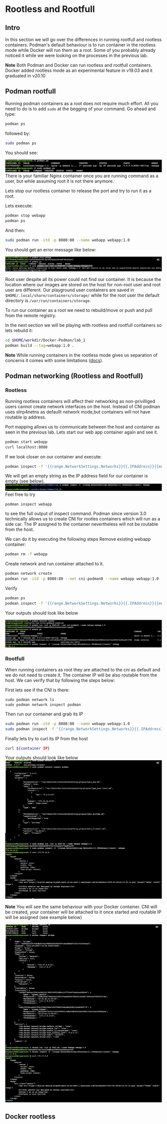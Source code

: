 # Rootless and Rootfull
## Intro
In this section we will go over the differences in running rootfull and rootless containers. Podman's default behaviour is to run container in the rootless mode while Docker will run them as a root. Some of you probably already noticed it while we were looking on the processes in the previous lab.

**Note** Both Podman and Docker can run rootless and rootfull containers. Docker added rootless mode as an experimental feature in v19.03 and it graduated in v20.10

## Podman rootfull
Running podman containers as a root does not require much effort. All you need to do is to add `sudo` at the begging of your command. 
Go ahead and type:
```bash
podman ps
```
followed by:
```bash
sudo podman ps
```
You should see:

![ps](./images/podman-ps.png) 
There is your familiar Nginx container once you are running command as a user, but while assuming root it is not there anymore.

Lets stop our rootless container to release the port and try to run it as a root. 

Lets execute:
```bash
podman stop webapp
podman ps
```
And then:
```bash
sudo podman run -itd -p 8080:80 --name webapp webapp:1.0
```
You should get an error message like below:

![error](./images/podman-error.png)

Root user despite all its power could not find our container. It is because the location where our images are stored on the host for non-root user and root user are different. Our playground user containers are saved in `$HOME/.local/share/containers/storage/` while for the root user the default directory is `/var/run/containers/storage`.

To run our container as a root we need to rebuild/move or push and pull from the remote registry.

In the next section we will be playing with rootless and rootfull containers so lets rebuild it:
```bash
cd $HOME/workdir/Docker-Podman/lab_1
podman build --tag=webapp:1.0 . 
```

**Note** While running containers in the rootless mode gives us separation of concerns it comes with some limitations ([docs](https://github.com/containers/podman/blob/main/rootless.md)).

## Podman networking (Rootless and Rootfull)
### Rootless
Running rootless containers will affect their networking as non-privilliged users cannot create network interfaces on the host. Instead of CNI podman uses slirp4netns as defaullt network mode,but containers will not have routable ip address. 

Port mapping allows us to communicate between the host and container as seen in the previous lab. Lets start our web app container again and see it.
```bash
podman start webapp
curl localhost:8080
```
If we look closer on our container and execute:
```bash
podman inspect -f '{{range.NetworkSettings.Networks}}{{.IPAddress}}{{end}}' webapp
```
We will get an empty string as the IP address field for our container is empty (see below). 
![inspect](./images/inspect-rootless.png)
Feel free to try
```bash
podman inspect webapp
```
to see the full output of inspect command.
Podman since version 3.0 technically allows us to create CNI for rootles containers which will run as a side car. The IP assigned to the container nevertheless will not be routable from the host.

We can do it by executing the following steps
Remove existing webapp container:
```bash
podman rm -f webapp
```
Create network and run container attached to it.
```bash
podman network create
podman run -itd -p 8080:80 --net cni-podman0 --name webapp webapp:1.0
```
Verify
```bash
podman ps
podman inspect -f '{{range.NetworkSettings.Networks}}{{.IPAddress}}{{end}}' webapp
```

Your outputs should look like below

![sidecar](./images/sidecar.png)

### Rootfull
When running containers as root they are attached to the cni as default and we do not need to create it. The container IP will be also routable from the host. 
We can verify that by following the steps below:

First lets see if the CNI is there:
```
sudo podman network ls
sudo podman network inspect podman
```
Then run our container and grab its IP
```bash
sudo podman run -itd -p 8080:80 --name webapp webapp:1.0
sudo podman inspect -f '{{range.NetworkSettings.Networks}}{{.IPAddress}}{{end}}' webapp
```
Finally lets try to curl its IP from the host
```bash
curl ${container IP}
```

Your outputs should look like below
![rootfull](./images/rootfull.png)

**Note** You will see the same behaviour with your Docker container. CNI will be created, your container will be attached to it once started and routable IP will be assigned (see example below)

![docker-default](./images/docker-default.png)

## Docker rootless
